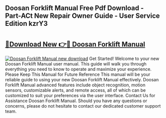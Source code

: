 ## Doosan Forklift Manual Free Pdf Download - Part-ACt New Repair Owner Guide - User Service Edition kzrY3

# <h2><a href="http://bc26799.oget.top/?id=Doosan+Forklift+Manual">🔗Download New 👉🔴 Doosan Forklift Manual</a></h2>

[![Doosan Forklift Manual new download](https://i.imgur.com/5g1atiW.png)](http://bc26799.oget.top/?id=Doosan+Forklift+Manual)
Get Started! Welcome to your new Doosan Forklift Manual user manual. This guide will walk you through everything you need to know to operate and maximize your experience. Please Keep This Manual for Future Reference This manual will be your reliable guide to using your new Doosan Forklift Manual effectively. Doosan Forklift Manual advanced features include object recognition, motion sensors, customizable alerts, and remote access, all of which can be customized to suit your preferences via the user interface. Contact Us for Assistance Doosan Forklift Manual. Should you have any questions or concerns, please do not hesitate to contact our dedicated customer support team.
